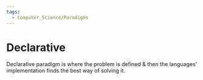 ```yaml
---
tags:
  - Computer_Science/Paradigms
---
```

# Declarative
Declarative paradigm is where the problem is defined & then the languages' implementation finds the best way of solving it.